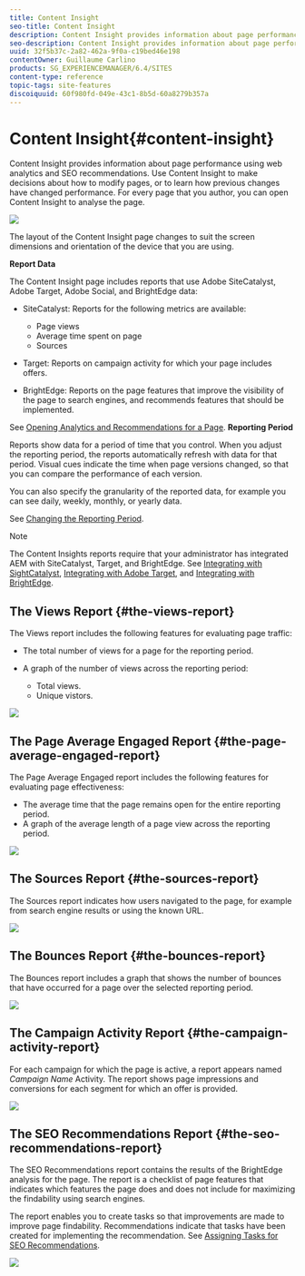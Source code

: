 ```yaml
---
title: Content Insight
seo-title: Content Insight
description: Content Insight provides information about page performance using web analytics and SEO recommendation
seo-description: Content Insight provides information about page performance using web analytics and SEO recommendation
uuid: 32f5b37c-2a82-462a-9f0a-c19bed46e198
contentOwner: Guillaume Carlino
products: SG_EXPERIENCEMANAGER/6.4/SITES
content-type: reference
topic-tags: site-features
discoiquuid: 60f980fd-049e-43c1-8b5d-60a8279b357a
---
```


# Content Insight{#content-insight}

Content Insight provides information about page performance using web analytics and SEO recommendations. Use Content Insight to make decisions about how to modify pages, or to learn how previous changes have changed performance. For every page that you author, you can open Content Insight to analyse the page.

![](assets/chlimage_1-311.png)

The layout of the Content Insight page changes to suit the screen dimensions and orientation of the device that you are using.

**Report Data**

The Content Insight page includes reports that use Adobe SiteCatalyst, Adobe Target, Adobe Social, and BrightEdge data:

* SiteCatalyst: Reports for the following metrics are available:

    * Page views
    * Average time spent on page
    * Sources

* Target: Reports on campaign activity for which your page includes offers.
* BrightEdge: Reports on the page features that improve the visibility of the page to search engines, and recommends features that should be implemented.

See [Opening Analytics and Recommendations for a Page](/help/sites/authoring/using/ci-analyze.md#opening-analytics-and-recommendations-for-a-page). **Reporting Period**

Reports show data for a period of time that you control. When you adjust the reporting period, the reports automatically refresh with data for that period. Visual cues indicate the time when page versions changed, so that you can compare the performance of each version.

You can also specify the granularity of the reported data, for example you can see daily, weekly, monthly, or yearly data.

See [Changing the Reporting Period](/help/sites/authoring/using/ci-analyze.md#changing-the-reporting-period).

>[!NOTE]
>
>The Content Insights reports require that your administrator has integrated AEM with SiteCatalyst, Target, and BrightEdge. See [Integrating with SightCatalyst](/help/sites/administering/using/adobeanalytics.md), [Integrating with Adobe Target](/help/sites/administering/using/target.md), and [Integrating with BrightEdge](/help/sites/administering/using/brightedge.md).

## The Views Report {#the-views-report}

The Views report includes the following features for evaluating page traffic:

* The total number of views for a page for the reporting period.
* A graph of the number of views across the reporting period:

    * Total views.
    * Unique vistors.

![](assets/chlimage_1-312.png)

## The Page Average Engaged Report {#the-page-average-engaged-report}

The Page Average Engaged report includes the following features for evaluating page effectiveness:

* The average time that the page remains open for the entire reporting period.
* A graph of the average length of a page view across the reporting period.

![](assets/chlimage_1-313.png)

## The Sources Report {#the-sources-report}

The Sources report indicates how users navigated to the page, for example from search engine results or using the known URL.

![](assets/chlimage_1-314.png)

## The Bounces Report {#the-bounces-report}

The Bounces report includes a graph that shows the number of bounces that have occurred for a page over the selected reporting period. 

![](assets/chlimage_1-315.png)

## The Campaign Activity Report {#the-campaign-activity-report}

For each campaign for which the page is active, a report appears named *Campaign Name* Activity. The report shows page impressions and conversions for each segment for which an offer is provided. 

![](assets/chlimage_1-316.png)

## The SEO Recommendations Report {#the-seo-recommendations-report}

The SEO Recommendations report contains the results of the BrightEdge analysis for the page. The report is a checklist of page features that indicates which features the page does and does not include for maximizing the findability using search engines.

The report enables you to create tasks so that improvements are made to improve page findability. Recommendations indicate that tasks have been created for implementing the recommendation. See [Assigning Tasks for SEO Recommendations](/help/sites/authoring/using/ci-analyze.md#assigning-tasks-for-seo-recommendations).

![](assets/chlimage_1-317.png)

